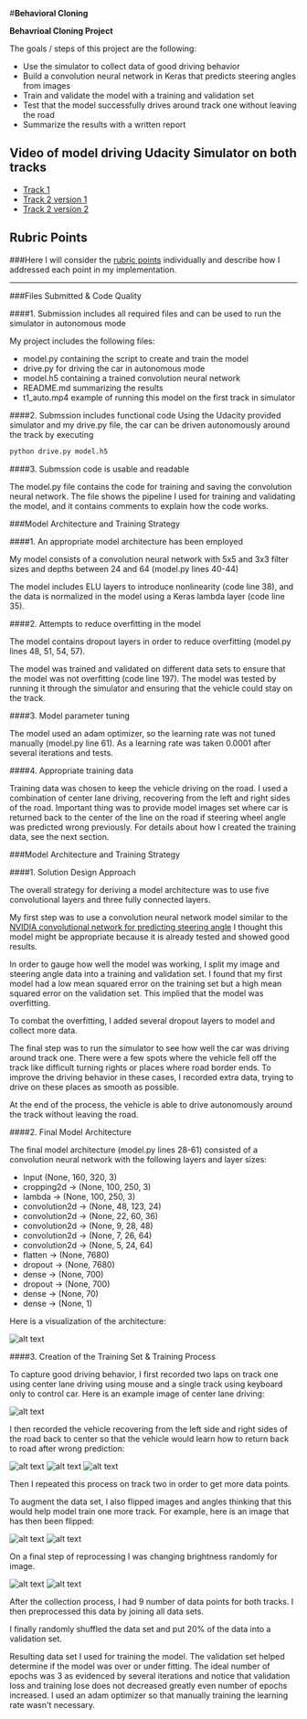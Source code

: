 #**Behavioral Cloning** 

**Behavrioal Cloning Project**

The goals / steps of this project are the following:
* Use the simulator to collect data of good driving behavior
* Build a convolution neural network in Keras that predicts steering angles from images
* Train and validate the model with a training and validation set
* Test that the model successfully drives around track one without leaving the road
* Summarize the results with a written report


[//]: # (Image References)

[center_driving]: ./images/center.jpg 
[recover_start]: ./images/recover_start.jpg 
[recover_return]: ./images/recover_return.jpg
[recover_end]: ./images/recover_end.jpg
[flip]: ./images/flip.jpg
[flip_result]: ./images/flip_result.jpg
[flip_brightness]: ./images/flip_brightness.jpg
[model]:./images/model.png

[t1_pre_processing]:./images/t1_preprocess_data.png
[t1_post_processing]:./images/t1_post_processing.png

## Video of model driving Udacity Simulator on both tracks

* [Track 1](https://www.youtube.com/watch?v=aFap9xOKnDU)
* [Track 2 version 1](https://www.youtube.com/watch?v=KeqglS0U8gM)
* [Track 2 version 2](https://www.youtube.com/watch?v=aX07OHAEb-8)

## Rubric Points
###Here I will consider the [rubric points](https://review.udacity.com/#!/rubrics/432/view) individually and describe how I addressed each point in my implementation.  

---
###Files Submitted & Code Quality

####1. Submission includes all required files and can be used to run the simulator in autonomous mode

My project includes the following files:
* model.py containing the script to create and train the model
* drive.py for driving the car in autonomous mode
* model.h5 containing a trained convolution neural network 
* README.md summarizing the results
* t1_auto.mp4 example of running this model on the first track in simulator

####2. Submssion includes functional code
Using the Udacity provided simulator and my drive.py file, the car can be driven autonomously around the track by executing 
```sh
python drive.py model.h5
```

####3. Submssion code is usable and readable

The model.py file contains the code for training and saving the convolution neural network. The file shows the pipeline I used for training and validating the model, and it contains comments to explain how the code works.

###Model Architecture and Training Strategy

####1. An appropriate model architecture has been employed

My model consists of a convolution neural network with 5x5 and 3x3 filter sizes and depths between 24 and 64 (model.py lines 40-44) 

The model includes ELU layers to introduce nonlinearity (code line 38), and the data is normalized in the model using a Keras lambda layer (code line 35). 

####2. Attempts to reduce overfitting in the model

The model contains dropout layers in order to reduce overfitting (model.py lines 48, 51, 54, 57). 

The model was trained and validated on different data sets to ensure that the model was not overfitting (code line 197). The model was tested by running it through the simulator and ensuring that the vehicle could stay on the track.

####3. Model parameter tuning

The model used an adam optimizer, so the learning rate was not tuned manually (model.py line 61). As a learning rate was taken 0.0001 after several iterations and tests.

####4. Appropriate training data

Training data was chosen to keep the vehicle driving on the road. I used a combination of center lane driving, recovering from the left and right sides of the road. Important thing was to provide model images set where car is returned back to the center of the line on the road if steering wheel angle was predicted wrong previously.
For details about how I created the training data, see the next section. 

###Model Architecture and Training Strategy

####1. Solution Design Approach

The overall strategy for deriving a model architecture was to use five convolutional layers and three fully connected layers.

My first step was to use a convolution neural network model similar to the [NVIDIA convolutional network for predicting steering angle](http://images.nvidia.com/content/tegra/automotive/images/2016/solutions/pdf/end-to-end-dl-using-px.pdf) I thought this model might be appropriate because it is already tested and showed good results.

In order to gauge how well the model was working, I split my image and steering angle data into a training and validation set. I found that my first model had a low mean squared error on the training set but a high mean squared error on the validation set. This implied that the model was overfitting. 

To combat the overfitting, I added several dropout layers to model and collect more data.

The final step was to run the simulator to see how well the car was driving around track one. There were a few spots where the vehicle fell off the track like difficult turning rights or places where road border ends. To improve the driving behavior in these cases, I recorded extra data, trying to drive on these places as smooth as possible.

At the end of the process, the vehicle is able to drive autonomously around the track without leaving the road.

####2. Final Model Architecture

The final model architecture (model.py lines 28-61) consisted of a convolution neural network with the following layers and layer sizes:
  * Input (None, 160, 320, 3)
  * cropping2d    -> (None, 100, 250, 3)
  * lambda        -> (None, 100, 250, 3)
  * convolution2d -> (None, 48, 123, 24) 
  * convolution2d -> (None, 22, 60, 36) 
  * convolution2d -> (None, 9, 28, 48) 
  * convolution2d -> (None, 7, 26, 64) 
  * convolution2d -> (None, 5, 24, 64) 
  * flatten       -> (None, 7680)
  * dropout       -> (None, 7680) 
  * dense         -> (None, 700)  
  * dropout       -> (None, 700) 
  * dense         -> (None, 70) 
  * dense         -> (None, 1)  
  
Here is a visualization of the architecture:

![alt text][model]

####3. Creation of the Training Set & Training Process

To capture good driving behavior, I first recorded two laps on track one using center lane driving using mouse and a single track using keyboard only to control car. Here is an example image of center lane driving:

![alt text][center_driving]

I then recorded the vehicle recovering from the left side and right sides of the road back to center so that the vehicle would learn how to return back to road after wrong prediction:

![alt text][recover_start]
![alt text][recover_return]
![alt text][recover_end]

Then I repeated this process on track two in order to get more data points.

To augment the data set, I also flipped images and angles thinking that this would help model train one more track. For example, here is an image that has then been flipped:

![alt text][flip]
![alt text][flip_result]


On a final step of reprocessing I was changing brightness randomly for image.

![alt text][flip]
![alt text][flip_brightness] 


After the collection process, I had 9 number of data points for both tracks. I then preprocessed this data by joining all data sets.

I finally randomly shuffled the data set and put 20% of the data into a validation set. 

Resulting data set I used for training the model. The validation set helped determine if the model was over or under fitting. The ideal number of epochs was 3 as evidenced by several iterations and notice that validation loss and training lose does not decreased greatly even number of epochs increased. I used an adam optimizer so that manually training the learning rate wasn't necessary.
